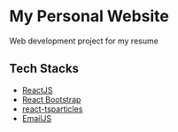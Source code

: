 # My Personal Website
Web development project for my resume
## Tech Stacks
- [ReactJS](https://reactjs.org)
- [React Bootstrap](https://react-bootstrap.github.io)
- [react-tsparticles](https://www.npmjs.com/package/react-tsparticles)
- [EmailJS](https://www.emailjs.com)
